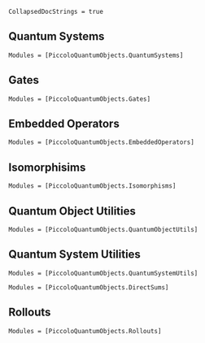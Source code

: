 ```@meta
CollapsedDocStrings = true
```

## Quantum Systems
```@autodocs
Modules = [PiccoloQuantumObjects.QuantumSystems]
```

## Gates
```@autodocs
Modules = [PiccoloQuantumObjects.Gates]
```

## Embedded Operators
```@autodocs
Modules = [PiccoloQuantumObjects.EmbeddedOperators]
```

## Isomorphisims
```@autodocs
Modules = [PiccoloQuantumObjects.Isomorphisms]
```

## Quantum Object Utilities
```@autodocs
Modules = [PiccoloQuantumObjects.QuantumObjectUtils]
```

## Quantum System Utilities
```@autodocs
Modules = [PiccoloQuantumObjects.QuantumSystemUtils]
```

```@autodocs
Modules = [PiccoloQuantumObjects.DirectSums]
```

## Rollouts
```@autodocs
Modules = [PiccoloQuantumObjects.Rollouts]
```
